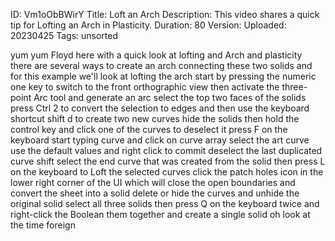 ID: Vm1oObBWirY
Title: Loft an Arch
Description: This video shares a quick tip for Lofting an Arch in Plasticity.
Duration: 80
Version: 
Uploaded: 20230425
Tags: unsorted

yum yum Floyd here with a quick look at
lofting and Arch and plasticity there
are several ways to create an arch
connecting these two solids and for this
example we'll look at lofting the arch
start by pressing the numeric one key to
switch to the front orthographic view
then activate the three-point Arc tool
and generate an arc select the top two
faces of the solids press Ctrl 2 to
convert the selection to edges and then
use the keyboard shortcut shift d to
create two new curves hide the solids
then hold the control key and click one
of the curves to deselect it press F on
the keyboard start typing curve and
click on curve array select the art
curve use the default values and right
click to commit deselect the last
duplicated curve shift select the end
curve that was created from the solid
then press L on the keyboard to Loft the
selected curves click the patch holes
icon in the lower right corner of the UI
which will close the open boundaries and
convert the sheet into a solid delete or
hide the curves and unhide the original
solid select all three solids then press
Q on the keyboard twice and right-click
the Boolean them together and create a
single solid oh look at the time
foreign
